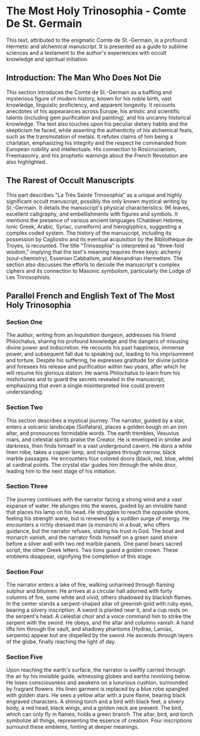 # The Most Holy Trinosophia - Comte De St. Germain

This text, attributed to the enigmatic Comte de St.-Germain, is a profound Hermetic and alchemical manuscript. It is presented as a guide to sublime sciences and a testament to the author's experiences with occult knowledge and spiritual initiation.

## Introduction: The Man Who Does Not Die

This section introduces the Comte de St.-Germain as a baffling and mysterious figure of modern history, known for his noble birth, vast knowledge, linguistic proficiency, and apparent longevity. It recounts anecdotes of his appearances across Europe, his artistic and scientific talents (including gem purification and painting), and his uncanny historical knowledge. The text also touches upon his peculiar dietary habits and the skepticism he faced, while asserting the authenticity of his alchemical feats, such as the transmutation of metals. It refutes claims of him being a charlatan, emphasizing his integrity and the respect he commanded from European nobility and intellectuals. His connection to Rosicrucianism, Freemasonry, and his prophetic warnings about the French Revolution are also highlighted.

## The Rarest of Occult Manuscripts

This part describes "La Très Sainte Trinosophia" as a unique and highly significant occult manuscript, possibly the only known mystical writing by St.-Germain. It details the manuscript's physical characteristics: 96 leaves, excellent calligraphy, and embellishments with figures and symbols. It mentions the presence of various ancient languages (Chaldean Hebrew, Ionic Greek, Arabic, Syriac, cuneiform) and hieroglyphics, suggesting a complex coded system. The history of the manuscript, including its possession by Cagliostro and its eventual acquisition by the Bibliothèque de Troyes, is recounted. The title "Trinosophia" is interpreted as "three-fold wisdom," implying that the text's meaning requires three keys: alchemy (soul-chemistry), Essenian Cabbalism, and Alexandrian Hermetism. The section also discusses the efforts to decode the manuscript's complex ciphers and its connection to Masonic symbolism, particularly the Lodge of Les Trinosophists.

## Parallel French and English Text of The Most Holy Trinosophia

### Section One

The author, writing from an Inquisition dungeon, addresses his friend Philochatus, sharing his profound knowledge and the dangers of misusing divine power and indiscretion. He recounts his past happiness, immense power, and subsequent fall due to speaking out, leading to his imprisonment and torture. Despite his suffering, he expresses gratitude for divine justice and foresees his release and purification within two years, after which he will resume his glorious station. He warns Philochatus to learn from his misfortunes and to guard the secrets revealed in the manuscript, emphasizing that even a single misinterpreted line could prevent understanding.

### Section Two

This section describes a mystical journey. The narrator, guided by a star, enters a volcanic landscape (Solfatara), places a golden bough on an iron altar, and pronounces formidable words. The earth trembles, Vesuvius roars, and celestial spirits praise the Creator. He is enveloped in smoke and darkness, then finds himself in a vast underground cavern. He dons a white linen robe, takes a copper lamp, and navigates through narrow, black marble passages. He encounters four colored doors (black, red, blue, white) at cardinal points. The crystal star guides him through the white door, leading him to the next stage of his initiation.

### Section Three

The journey continues with the narrator facing a strong wind and a vast expanse of water. He plunges into the waves, guided by an invisible hand that places his lamp on his head. He struggles to reach the opposite shore, feeling his strength wane, but is renewed by a sudden surge of energy. He encounters a richly dressed man (a monarch) in a boat, who offers guidance, but the narrator refuses, stating his trust in God. The boat and monarch vanish, and the narrator finds himself on a green sand shore before a silver wall with two red marble panels. One panel bears sacred script, the other Greek letters. Two lions guard a golden crown. These emblems disappear, signifying the completion of this stage.

### Section Four

The narrator enters a lake of fire, walking unharmed through flaming sulphur and bitumen. He arrives at a circular hall adorned with forty columns of fire, some white and vivid, others shadowed by blackish flames. In the center stands a serpent-shaped altar of greenish gold with ruby eyes, bearing a silvery inscription. A sword is planted near it, and a cup rests on the serpent's head. A celestial choir and a voice command him to strike the serpent with the sword. He obeys, and the altar and columns vanish. A hand lifts him through the vault, and shadowy phantoms (Hydras, Lamias, serpents) appear but are dispelled by the sword. He ascends through layers of the globe, finally reaching the light of day.

### Section Five

Upon reaching the earth's surface, the narrator is swiftly carried through the air by his invisible guide, witnessing globes and earths revolving below. He loses consciousness and awakens on a luxurious cushion, surrounded by fragrant flowers. His linen garment is replaced by a blue robe spangled with golden stars. He sees a yellow altar with a pure flame, bearing black engraved characters. A shining torch and a bird with black feet, a silvery body, a red head, black wings, and a golden neck are present. The bird, which can only fly in flames, holds a green branch. The altar, bird, and torch symbolize all things, representing the essence of creation. Four inscriptions surround these emblems, hinting at deeper meanings.